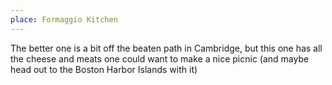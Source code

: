 ```yaml
---
place: Formaggio Kitchen
---
```

The better one is a bit off the beaten path in Cambridge, but this one has all the cheese and meats one could want to make a nice picnic (and maybe head out to the Boston Harbor Islands with it)
